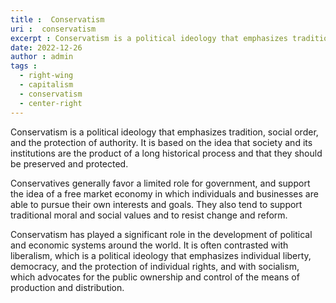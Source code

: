 ```yaml
---
title :  Conservatism
uri :  conservatism
excerpt : Conservatism is a political ideology that emphasizes tradition, social order, and the protection of authority. It is based on the idea that society and its institutions are the product of a long historical process and that they should be preserved and protected.
date: 2022-12-26
author : admin
tags : 
  - right-wing
  - capitalism
  - conservatism
  - center-right
---
```




Conservatism is a political ideology that emphasizes tradition, social order, and the protection of authority. It is based on the idea that society and its institutions are the product of a long historical process and that they should be preserved and protected.

Conservatives generally favor a limited role for government, and support the idea of a free market economy in which individuals and businesses are able to pursue their own interests and goals. They also tend to support traditional moral and social values and to resist change and reform.

Conservatism has played a significant role in the development of political and economic systems around the world. It is often contrasted with liberalism, which is a political ideology that emphasizes individual liberty, democracy, and the protection of individual rights, and with socialism, which advocates for the public ownership and control of the means of production and distribution.

